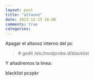 ```yaml
---
layout: post
title: "altavoz"
date: 2013-12-15 16:08
comments: true
categories: 
---
```

Apagar el altavoz interno del pc

>\# gedit /etc/modprobe.d/blacklist 

Y añadiremos la linea: 

blacklist pcspkr 

